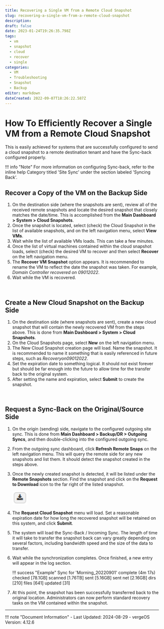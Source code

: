 ```yaml
---
title: Recovering a Single VM from a Remote Cloud Snapshot
slug: recovering-a-single-vm-from-a-remote-cloud-snapshot
description: 
draft: false
date: 2023-01-24T19:26:35.798Z
tags:
  - vm
  - snapshot
  - cloud
  - recover
  - single
categories:
  - VM
  - Troubleshooting
  - Snapshot
  - Backup
editor: markdown
dateCreated: 2022-09-07T18:26:22.587Z
---
```


# How To Efficiently Recover a Single VM from a Remote Cloud Snapshot

This is easily achieved for systems that are successfully configured to send a cloud snapshot to a remote destination tenant and have the Sync-back configured properly.

!!! info "Note"
    For more information on configuring Sync-back, refer to the inline help Category titled 'Site Sync' under the section labeled 'Syncing Back'.

## Recover a Copy of the VM on the Backup Side

1. On the destination side (where the snapshots are sent), review all of the received remote snapshots and locate the desired snapshot that closely matches the date/time. This is accomplished from the **Main Dashboard > System > Cloud Snapshots**.
2. Once the snapshot is located, select (check) the Cloud Snapshot in the list of available snapshots, and on the left navigation menu, select **View VMs**.
3. Wait while the list of available VMs loads. This can take a few minutes.
4. Once the list of virtual machines contained within the cloud snapshot loads, select (check) the desired VM to recover and then select **Recover** on the left navigation menu.
5. The **Recover VM Snapshot** option appears. It is recommended to rename the VM to reflect the date the snapshot was taken. For example, *Domain Controller recovered on 09012022*.
6. Wait while the VM is recovered.

<br>

## Create a New Cloud Snapshot on the Backup Side

1. On the destination side (where snapshots are sent), create a new cloud snapshot that will contain the newly recovered VM from the steps above. This is done from **Main Dashboard > System > Cloud Snapshots**.
2. On the Cloud Snapshots page, select **New** on the left navigation menu.
3. The New Cloud Snapshot creation page will load. Name the snapshot. It is recommended to name it something that is easily referenced in future steps, such as *Recoveryon09012022*.
4. Set the expiration date to something logical. It should not exist forever but should be far enough into the future to allow time for the transfer back to the original system.
5. After setting the name and expiration, select **Submit** to create the snapshot.

<br>

## Request a Sync-Back on the Original/Source Side

1. On the origin (sending) side, navigate to the configured outgoing site sync. This is done from **Main Dashboard > Backup/DR > Outgoing Syncs**, and then double-clicking into the configured outgoing sync.
2. From the outgoing sync dashboard, click **Refresh Remote Snaps** on the left navigation menu. This will query the remote side for any new snapshots and list them. It should detect the snapshot created in the steps above.
3. Once the newly created snapshot is detected, it will be listed under the **Remote Snapshots** section. Find the snapshot and click on the **Request to Download** icon to the far right of the listed snapshot.

   ![Request to Download](/docs/public/request-to-download.png)

4. The **Request Cloud Snapshot** menu will load. Set a reasonable expiration date for how long the recovered snapshot will be retained on this system, and click **Submit**.
5. The system will load the Sync-Back / Incoming Sync. The length of time it will take to transfer the snapshot back can vary greatly depending on several factors, including bandwidth speed and the size of the data to transfer.
6. Wait while the synchronization completes. Once finished, a new entry will appear in the log section.

    !!! success "Example"
        Sync for 'Morning_20220901' complete (4m 17s) checked [78.1GB] scanned [1.76TB] sent [5.16GB] sent net [2.16GB] dirs [210] files [641] updated [31]

7. At this point, the snapshot has been successfully transferred back to the original location. Administrators can now perform standard recovery tasks on the VM contained within the snapshot.

---

!!! note "Document Information"
    - Last Updated: 2024-08-29
    - vergeOS Version: 4.12.6
